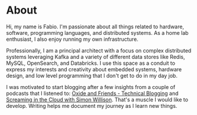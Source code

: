 # About

Hi, my name is Fabio. I'm passionate about all things related to hardware,
software, programming languages, and distributed systems. As a home lab
enthusiast, I also enjoy running my own infrastructure.

Professionally, I am a principal architect with a focus on complex distributed
systems leveraging Kafka and a variety of different data stores like Redis,
MySQL, OpenSearch, and Databricks. I use this space as a conduit to express my
interests and creativity about embedded systems, hardware design, and low level
programming that I don't get to do in my day job.

I was motivated to start blogging after a few insights from a couple of podcasts
that I listened to:
[Oxide and Friends - Technical Blogging](https://oxide-and-friends.transistor.fm/episodes/technical-blogging)
and
[Screaming in the Cloud with Simon Willison](https://www.lastweekinaws.com/podcast/screaming-in-the-cloud/ai-s-security-crisis-why-your-assistant-might-betray-you/).
That's a muscle I would like to develop. Writing helps me document my journey as
I learn new things.
